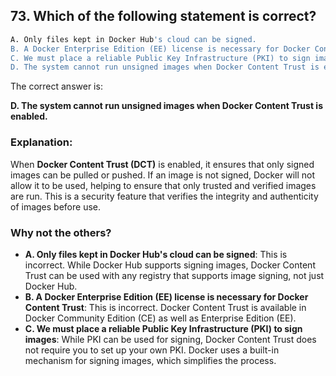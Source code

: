 ## 73. Which of the following statement is correct?
```sh
A. Only files kept in Docker Hub's cloud can be signed.
B. A Docker Enterprise Edition (EE) license is necessary for Docker Content Trust.
C. We must place a reliable Public Key Infrastructure (PKI) to sign images.
D. The system cannot run unsigned images when Docker Content Trust is enabled.
```

The correct answer is:  

**D. The system cannot run unsigned images when Docker Content Trust is enabled.**  

### Explanation:  
When **Docker Content Trust (DCT)** is enabled, it ensures that only signed images can be pulled or pushed. If an image is not signed, Docker will not allow it to be used, helping to ensure that only trusted and verified images are run. This is a security feature that verifies the integrity and authenticity of images before use.

### Why not the others?  
- **A. Only files kept in Docker Hub's cloud can be signed**: This is incorrect. While Docker Hub supports signing images, Docker Content Trust can be used with any registry that supports image signing, not just Docker Hub.  
- **B. A Docker Enterprise Edition (EE) license is necessary for Docker Content Trust**: This is incorrect. Docker Content Trust is available in Docker Community Edition (CE) as well as Enterprise Edition (EE).  
- **C. We must place a reliable Public Key Infrastructure (PKI) to sign images**: While PKI can be used for signing, Docker Content Trust does not require you to set up your own PKI. Docker uses a built-in mechanism for signing images, which simplifies the process.
